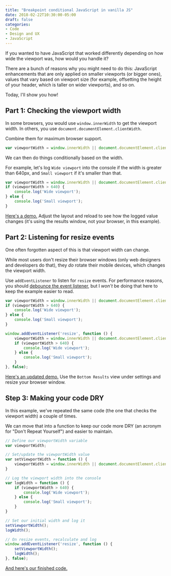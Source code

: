 ```yaml
---
title: "Breakpoint conditional JavaScript in vanilla JS"
date: 2018-02-22T10:30:00-05:00
draft: false
categories:
- Code
- Design and UX
- JavaScript
---
```


If you wanted to have JavaScript that worked differently depending on how wide the viewport was, how would you handle it?

There are a bunch of reasons why you might need to do this: JavaScript enhancements that are only applied on smaller viewports (or bigger ones), values that vary based on viewport size (for example, offsetting the height of your header, which is taller on wider viewports), and so on.

Today, I'll show you how!

## Part 1: Checking the viewport width

In some browsers, you would use `window.innerWidth` to get the viewport width. In others, you use `document.documentElement.clientWidth`.

Combine them for maximum browser support.

```js
var viewportWidth = window.innerWidth || document.documentElement.clientWidth;
```

We can then do things conditionally based on the width.

For example, let's log `Wide viewport` into the console if the width is greater than 640px, and `Small viewport` if it's smaller than that.

```js
var viewportWidth = window.innerWidth || document.documentElement.clientWidth;
if (viewportWidth > 640) {
	console.log('Wide viewport');
} else {
	console.log('Small viewport');
}
```

[Here's a demo.](https://jsfiddle.net/cferdinandi/3bgcqrfm/) Adjust the layout and reload to see how the logged value changes (it's using the results window, not your browser, in this example).

## Part 2: Listening for resize events

One often forgotten aspect of this is that viewport width can change.

While most users don't resize their browser windows (only web designers and developers do that), they *do* rotate their mobile devices, which changes the viewport width.

Use `addEventListener` to listen for `resize` events. For performance reasons, you should [debounce the event listener](/event-listener-performance-with-vanilla-js/), but I *won't* be doing that here to keep the example easier to read.

```js
var viewportWidth = window.innerWidth || document.documentElement.clientWidth;
if (viewportWidth > 640) {
	console.log('Wide viewport');
} else {
	console.log('Small viewport');
}

window.addEventListener('resize', function () {
	viewportWidth = window.innerWidth || document.documentElement.clientWidth;
	if (viewportWidth > 640) {
		console.log('Wide viewport');
	} else {
		console.log('Small viewport');
	}
}, false);
```

[Here's an updated demo.](https://jsfiddle.net/cferdinandi/3bgcqrfm/1/) Use the `Bottom Results` view under settings and resize your browser window.

## Step 3: Making your code DRY

In this example, we've repeated the same code (the one that checks the viewport width) a couple of times.

We can move that into a function to keep our code more DRY (an acronym for "Don't Repeat Yourself") and easier to maintain.

```js
// Define our viewportWidth variable
var viewportWidth;

// Set/update the viewportWidth value
var setViewportWidth = function () {
	viewportWidth = window.innerWidth || document.documentElement.clientWidth;
}

// Log the viewport width into the console
var logWidth = function () {
	if (viewportWidth > 640) {
		console.log('Wide viewport');
	} else {
		console.log('Small viewport');
	}
}

// Set our initial width and log it
setViewportWidth();
logWidth();

// On resize events, recalculate and log
window.addEventListener('resize', function () {
	setViewportWidth();
	logWidth();
}, false);
```

[And here's our finished code.](https://jsfiddle.net/cferdinandi/3bgcqrfm/3/)